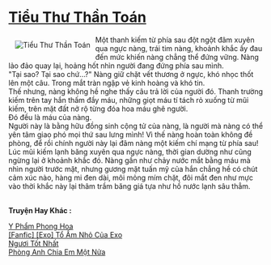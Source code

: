 <a href="https://utruyen.com/tieu-thu-than-toan/23546/" title="Tiểu Thư Thần Toán"><h1>Tiểu Thư Thần Toán</h1></a><div style="display:table"><img align="right" style="float: left; padding: 10px;" src="https://utruyen.com/images/story/200x260/tieu-thu-than-toan.jpg" alt="Tiểu Thư Thần Toán">Một thanh kiếm từ phía sau đột ngột đâm xuyên qua ngực nàng, trái tim nàng, khoảnh khắc ấy đau đến mức khiến nàng chẳng thể đứng vững. Nàng lảo đảo quay lại, hoảng hốt nhìn người đang đứng phía sau mình.<br/>"Tại sao? Tại sao chứ…?" Nàng giữ chặt vết thương ở ngực, khó nhọc thốt lên một câu. Trong mắt tràn ngập vẻ kinh hoàng và khó tin.<br/>Thế nhưng, nàng không hề nghe thấy câu trả lời của người đó. Thanh trường kiếm trên tay hắn thấm đầy máu, những giọt máu tí tách rỏ xuống từ mũi kiếm, trên mặt đất nở rộ từng đóa hoa máu ghê người.<br/>Đó đều là máu của nàng.<br/>Người này là bằng hữu đồng sinh cộng tử của nàng, là người mà nàng có thể yên tâm giao phó mọi thứ sau lưng mình! Vì thế nàng hoàn toàn không đề phòng, để rồi chính người này lại đâm nàng một kiếm chí mạng từ phía sau! Lúc mũi kiếm lạnh băng xuyên qua ngực nàng, thời gian dường như cũng ngừng lại ở khoảnh khắc đó. Nàng gần như chảy nước mắt bằng máu mà nhìn người trước mặt, nhưng gương mặt tuấn mỹ của hắn chẳng hề có chút cảm xúc nào, hàng mi đen dài, môi mỏng mím chặt, đôi mắt đen như mực vào thời khắc này lại thâm trầm băng giá tựa như hồ nước lạnh sâu thẳm.</div><p><br><b>Truyện Hay Khác :</b></p><a href="https://utruyen.com/y-pham-phong-hoa/23498/" alt="Y Phẩm Phong Hoa">Y Phẩm Phong Hoa</a><br/><a href="https://github.com/quanluxury/ngontinh_sac/tree/master/truyenhay/22646/" alt="[Fanfic] [Exo] Tổ Ấm Nhỏ Của Exo">[Fanfic] [Exo] Tổ Ấm Nhỏ Của Exo</a><br/><a href="https://www.pinterest.com/pin/748230925577523460" alt="Ngươi Tốt Nhất">Ngươi Tốt Nhất</a><br/><a href="https://github.com/mlquan/truyenhay/tree/master/truyenhay/24855/" alt="Phòng Anh Chia Em Một Nửa">Phòng Anh Chia Em Một Nửa</a><br/>